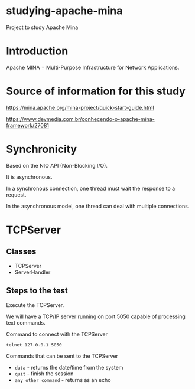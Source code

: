 # studying-apache-mina

Project to study Apache Mina

# Introduction

Apache MINA = Multi-Purpose Infrastructure for Network Applications.

# Source of information for this study

https://mina.apache.org/mina-project/quick-start-guide.html

https://www.devmedia.com.br/conhecendo-o-apache-mina-framework/27081

# Synchronicity

Based on the NIO API (Non-Blocking I/O).

It is asynchronous.

In a synchronous connection, one thread must wait the response to a request.

In the asynchronous model, one thread can deal with multiple connections.

# TCPServer

## Classes
- TCPServer
- ServerHandler

## Steps to the test

Execute the TCPServer.

We will have a TCP/IP server running on port 5050 capable of processing text commands.
 
Command to connect with the TCPServer
```
telnet 127.0.0.1 5050
```

Commands that can be sent to the TCPServer
- `data` - returns the date/time from the system
- `quit` - finish the session
- `any other command` - returns as an echo




